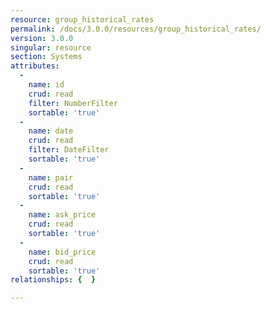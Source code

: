 ```yaml
---
resource: group_historical_rates
permalink: /docs/3.0.0/resources/group_historical_rates/
version: 3.0.0
singular: resource
section: Systems
attributes:
  -
    name: id
    crud: read
    filter: NumberFilter
    sortable: 'true'
  -
    name: date
    crud: read
    filter: DateFilter
    sortable: 'true'
  -
    name: pair
    crud: read
    sortable: 'true'
  -
    name: ask_price
    crud: read
    sortable: 'true'
  -
    name: bid_price
    crud: read
    sortable: 'true'
relationships: {  }

---
```

